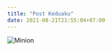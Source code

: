 ```yaml
---
title: "Post Keduaku"
date: 2021-08-21T21:55:04+07:00
---
```


![Minion](https://octodex.github.com/images/minion.png)
